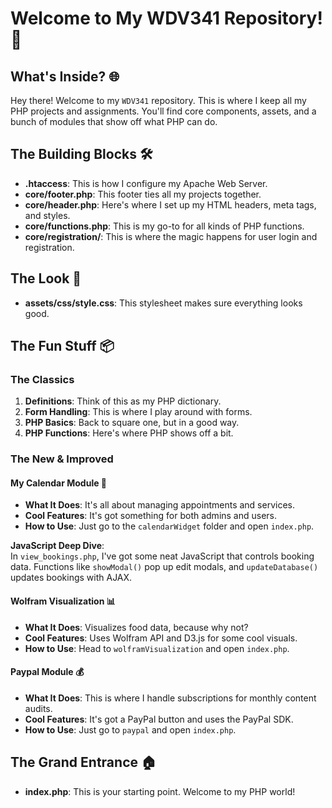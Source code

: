 # Welcome to My WDV341 Repository! 🎉

## What's Inside? 🌐
Hey there! Welcome to my `WDV341` repository. This is where I keep all my PHP projects and assignments. You'll find core components, assets, and a bunch of modules that show off what PHP can do.

## The Building Blocks 🛠️
- **.htaccess**: This is how I configure my Apache Web Server.
- **core/footer.php**: This footer ties all my projects together.
- **core/header.php**: Here's where I set up my HTML headers, meta tags, and styles.
- **core/functions.php**: This is my go-to for all kinds of PHP functions.
- **core/registration/**: This is where the magic happens for user login and registration.

## The Look 🎨
- **assets/css/style.css**: This stylesheet makes sure everything looks good.

## The Fun Stuff 📦

### The Classics
1. **Definitions**: Think of this as my PHP dictionary.
2. **Form Handling**: This is where I play around with forms.
3. **PHP Basics**: Back to square one, but in a good way.
4. **PHP Functions**: Here's where PHP shows off a bit.

### The New & Improved

#### My Calendar Module 📅
- **What It Does**: It's all about managing appointments and services.
- **Cool Features**: It's got something for both admins and users.
- **How to Use**: Just go to the `calendarWidget` folder and open `index.php`.

**JavaScript Deep Dive**:  
In `view_bookings.php`, I've got some neat JavaScript that controls booking data. Functions like `showModal()` pop up edit modals, and `updateDatabase()` updates bookings with AJAX.

#### Wolfram Visualization 📊
- **What It Does**: Visualizes food data, because why not?
- **Cool Features**: Uses Wolfram API and D3.js for some cool visuals.
- **How to Use**: Head to `wolframVisualization` and open `index.php`.

#### Paypal Module 💰
- **What It Does**: This is where I handle subscriptions for monthly content audits.
- **Cool Features**: It's got a PayPal button and uses the PayPal SDK.
- **How to Use**: Just go to `paypal` and open `index.php`.

## The Grand Entrance 🏠
- **index.php**: This is your starting point. Welcome to my PHP world!
